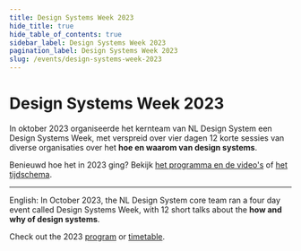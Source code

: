 ```yaml
---
title: Design Systems Week 2023
hide_title: true
hide_table_of_contents: true
sidebar_label: Design Systems Week 2023
pagination_label: Design Systems Week 2023
slug: /events/design-systems-week-2023
---
```


# Design Systems Week 2023

In oktober 2023 organiseerde het kernteam van NL Design System een Design Systems Week, met verspreid over vier dagen 12 korte sessies van diverse organisaties over het **hoe en waarom van design systems**.

Benieuwd hoe het in 2023 ging? Bekijk [het programma en de video's](/events/design-systems-week-2023/programma) of [het tijdschema](/events/design-systems-week-2023/tijdschema).

---

<div lang="en">

English: In October 2023, the NL Design System core team ran a four day event called Design Systems Week, with 12 short talks about the **how and why of design systems**.

Check out the 2023 [program](/events/design-systems-week-2023/en/program) or [timetable](/events/design-systems-week-2023/en/timetable).

</div>
